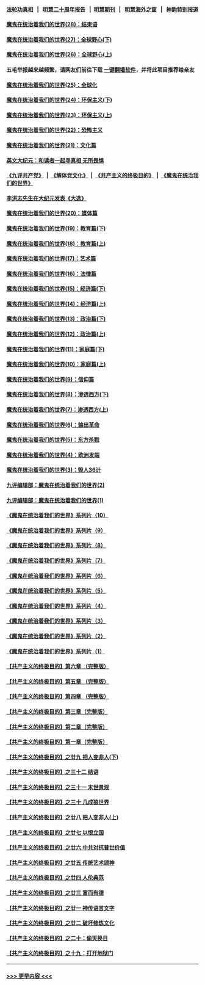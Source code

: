 #### [法轮功真相](https://github.com/gfw-breaker/truth/blob/master/README.md?t=0) &nbsp;&nbsp;|&nbsp;&nbsp; [明慧二十周年报告](https://github.com/gfw-breaker/mh-reports/blob/master/README.md?t=0) &nbsp;&nbsp;|&nbsp;&nbsp;[明慧期刊](https://github.com/gfw-breaker/mh-qikan) &nbsp;&nbsp;|&nbsp;&nbsp; [明慧海外之窗](https://github.com/gfw-breaker/mh-news/blob/master/README.md?t=0) &nbsp;&nbsp;|&nbsp;&nbsp; [神韵特别报道](https://github.com/gfw-breaker/mh-news/blob/master/shenyun.md?t=0)
#### [魔鬼在统治着我们的世界(28)：结束语](../pages/nsc422/n10936246.md?t=07190401) 
#### [魔鬼在统治着我们的世界(27)：全球野心(下)](../pages/nsc422/n10928319.md?t=07190401) 
#### [魔鬼在统治着我们的世界(26)：全球野心(上)](../pages/nsc422/n10900318.md?t=07190401) 
#### 五毛举报越来越频繁，请网友们前往下载 [一键翻墙软件](https://github.com/gfw-breaker/ssr-accounts)，并将此项目推荐给亲友
#### [魔鬼在统治着我们的世界(25)：全球化](../pages/nsc422/n10788205.md?t=07190401) 
#### [魔鬼在统治着我们的世界(24)：环保主义(下)](../pages/nsc422/n10695307.md?t=07190401) 
#### [魔鬼在统治着我们的世界(23)：环保主义(上)](../pages/nsc422/n10688613.md?t=07190401) 
#### [魔鬼在统治着我们的世界(22)：恐怖主义](../pages/nsc422/n10614727.md?t=07190401) 
#### [魔鬼在统治着我们的世界(21)：文化篇](../pages/nsc422/n10597706.md?t=07190401) 
#### [英文大纪元：和读者一起寻真相 无所畏惧](../pages/nsc422/n12542027.md?t=07190401) 
#### [《九评共产党》](https://github.com/begood0513/9ping.md/blob/master/README.md) &nbsp;|&nbsp; [《解体党文化》](../../../../jtdwh.md/blob/master/README.md)  &nbsp;|&nbsp; [《共产主义的终极目的》](../../../../gczydzjmd.md/blob/master/README.md) &nbsp;|&nbsp; [《魔鬼在统治我们的世界》](../../../../mgztzwmdsj.md/blob/master/README.md) 
#### [李洪志先生在大纪元发表《大选》](../pages/nsc422/n12534746.md?t=07190401) 
#### [魔鬼在统治着我们的世界(20)：媒体篇](../pages/nsc422/n10586579.md?t=07190401) 
#### [魔鬼在统治着我们的世界(19)：教育篇(下)](../pages/nsc422/n10564808.md?t=07190401) 
#### [魔鬼在统治着我们的世界(18)：教育篇(上)](../pages/nsc422/n10526970.md?t=07190401) 
#### [魔鬼在统治着我们的世界(17)：艺术篇](../pages/nsc422/n10499093.md?t=07190401) 
#### [魔鬼在统治着我们的世界(16)：法律篇](../pages/nsc422/n10485969.md?t=07190401) 
#### [魔鬼在统治着我们的世界(15)：经济篇(下)](../pages/nsc422/n10469975.md?t=07190401) 
#### [魔鬼在统治着我们的世界(14)：经济篇(上)](../pages/nsc422/n10457370.md?t=07190401) 
#### [魔鬼在统治着我们的世界(13)：政治篇(下)](../pages/nsc422/n10448270.md?t=07190401) 
#### [魔鬼在统治着我们的世界(12)：政治篇(上)](../pages/nsc422/n10444576.md?t=07190401) 
#### [魔鬼在统治着我们的世界(11)：家庭篇(下)](../pages/nsc422/n10440961.md?t=07190401) 
#### [魔鬼在统治着我们的世界(10)：家庭篇(上)](../pages/nsc422/n10435448.md?t=07190401) 
#### [魔鬼在统治着我们的世界(9)：信仰篇](../pages/nsc422/n10432159.md?t=07190401) 
#### [魔鬼在统治着我们的世界(8)：渗透西方(下)](../pages/nsc422/n10429603.md?t=07190401) 
#### [魔鬼在统治着我们的世界(7)：渗透西方(上)](../pages/nsc422/n10426013.md?t=07190401) 
#### [魔鬼在统治着我们的世界(6)：输出革命](../pages/nsc422/n10421536.md?t=07190401) 
#### [魔鬼在统治着我们的世界(5)：东方杀戮](../pages/nsc422/n10417707.md?t=07190401) 
#### [魔鬼在统治着我们的世界(4)：欧洲发端](../pages/nsc422/n10414890.md?t=07190401) 
#### [魔鬼在统治着我们的世界(3)：毁人36计](../pages/nsc422/n10411583.md?t=07190401) 
#### [九评编辑部：魔鬼在统治着我们的世界(2)](../pages/nsc422/n10410036.md?t=07190401) 
#### [九评编辑部：魔鬼在统治着我们的世界(1)](../pages/nsc422/n10406825.md?t=07190401) 
#### [《魔鬼在统治着我们的世界》系列片（10）](../pages/nsc422/n12292670.md?t=07190401) 
#### [《魔鬼在统治着我们的世界》系列片（9）](../pages/nsc422/n12290859.md?t=07190401) 
#### [《魔鬼在统治着我们的世界》系列片（8）](../pages/nsc422/n12287445.md?t=07190401) 
#### [《魔鬼在统治着我们的世界》系列片（7）](../pages/nsc422/n12283425.md?t=07190401) 
#### [《魔鬼在统治着我们的世界》系列片（6）](../pages/nsc422/n12282314.md?t=07190401) 
#### [《魔鬼在统治着我们的世界》系列片（5）](../pages/nsc422/n12281419.md?t=07190401) 
#### [《魔鬼在统治着我们的世界》系列片（4）](../pages/nsc422/n12274024.md?t=07190401) 
#### [《魔鬼在统治着我们的世界》系列片（3）](../pages/nsc422/n12271322.md?t=07190401) 
#### [《魔鬼在统治着我们的世界》系列片（2）](../pages/nsc422/n12269049.md?t=07190401) 
#### [《魔鬼在统治着我们的世界》系列片（1）](../pages/nsc422/n12267575.md?t=07190401) 
#### [【共产主义的终极目的】第六章 （完整版）](../pages/nsc422/n11428913.md?t=07190401) 
#### [【共产主义的终极目的】第五章 （完整版）](../pages/nsc422/n11428912.md?t=07190401) 
#### [【共产主义的终极目的】第四章 （完整版）](../pages/nsc422/n11428907.md?t=07190401) 
#### [【共产主义的终极目的】第三章（完整版）](../pages/nsc422/n11428848.md?t=07190401) 
#### [【共产主义的终极目的】第二章（完整版）](../pages/nsc422/n11428831.md?t=07190401) 
#### [【共产主义的终极目的】第一章（完整版）](../pages/nsc422/n11417651.md?t=07190401) 
#### [【共产主义的终极目的】之廿九 把人变非人(下)](../pages/nsc422/n11344140.md?t=07190401) 
#### [【共产主义的终极目的】之三十二 结语](../pages/nsc422/n11360535.md?t=07190401) 
#### [【共产主义的终极目的】之三十一 末世景观](../pages/nsc422/n11351129.md?t=07190401) 
#### [【共产主义的终极目的】之三十 几成狼世界](../pages/nsc422/n11348280.md?t=07190401) 
#### [【共产主义的终极目的】之廿八 把人变非人(上)](../pages/nsc422/n11340492.md?t=07190401) 
#### [【共产主义的终极目的】之廿七 以恨立国](../pages/nsc422/n11336944.md?t=07190401) 
#### [【共产主义的终极目的】之廿六 中共对抗普世价值](../pages/nsc422/n11324785.md?t=07190401) 
#### [【共产主义的终极目的】之廿五 传统艺术颂神](../pages/nsc422/n11296396.md?t=07190401) 
#### [【共产主义的终极目的】之廿四 人伦典范](../pages/nsc422/n11296397.md?t=07190401) 
#### [【共产主义的终极目的】之廿三 富而有德](../pages/nsc422/n11283598.md?t=07190401) 
#### [【共产主义的终极目的】之廿一 神传语言文字](../pages/nsc422/n11263265.md?t=07190401) 
#### [【共产主义的终极目的】之廿二 破坏修炼文化](../pages/nsc422/n11245728.md?t=07190401) 
#### [【共产主义的终极目的】之二十：偷天换日](../pages/nsc422/n11238846.md?t=07190401) 
#### [【共产主义的终极目的】之十九：打开地狱门](../pages/nsc422/n11206376.md?t=07190401) 

----
#### [ >>> 更早内容 <<< ](../indexes/nsc422-earlier.md)
